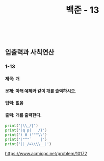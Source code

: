 ﻿---
layout: post
title: "백준 - 13"
category: studylog
tags: algorithm
---

<br>

## 입출력과 사칙연산

### 1-13

#### 제목: 개
#### 문제: 아래 예제와 같이 개를 출력하시오.

#### 입력: 없음

#### 출력: 개를 출력한다.
```python
print('|\\_/|')
print('|q p|   /}')
print('( 0 )"""\\')
print('|"^"`    |')
print('||_/=\\\\__|')
```

https://www.acmicpc.net/problem/10172
